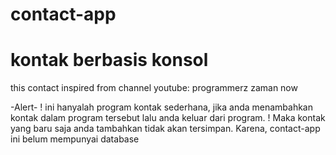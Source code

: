 # contact-app
# kontak berbasis konsol



this contact inspired from channel youtube: programmerz zaman now




-Alert-
! ini hanyalah program kontak sederhana, jika anda menambahkan kontak dalam program tersebut lalu anda keluar dari program.
! Maka kontak yang baru saja anda tambahkan tidak akan tersimpan. Karena, contact-app ini belum mempunyai database 
